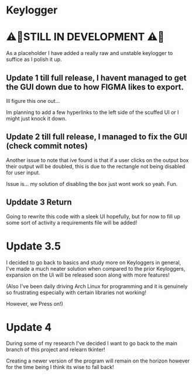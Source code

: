 # Keylogger

## 

# ⚠️🚧STILL IN DEVELOPMENT ⚠️🚧

As a placeholder I have added a really raw and unstable keylogger to suffice as I polish it up.


## Update 1 till full release, I havent managed to get the GUI down due to how FIGMA likes to export. 
Ill figure this one out...

Im planning to add a few hyperlinks to the left side of the scuffed UI or I might just knock it down.

## Update 2 till full release, I managed to fix the GUI (check commit notes)
Another issue to note that ive found is that if a user clicks on the output box their output will be doubled, this is due to the rectangle not being disabled for user input. 

Issue is... my solution of disabling the box just wont work so yeah. Fun.

## Upddate 3 Return

Going to rewrite this code with a sleek UI hopefully, but for now to fill up some sort of activity a requirements file will be added!

# Update 3.5 

I decided to go back to basics and study more on Keyloggers in general, I've made a much neater solution when compared to the prior Keyloggers, expansion on the Ui will be released soon along with more features!

(Also I've been daily driving Arch Linux for programming and it is genuinely so frustrating especially with certain libraries not working! 

However, we Press on!) 


# Update 4 

During some of my research I've decided I want to go back to the main branch of this project and relearn tkinter!

Creating a newer version of the program will remain on the horizon however for the time being I think its wise to fall back!